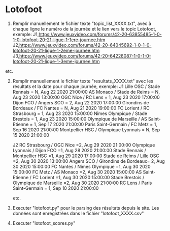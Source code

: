 # Lotofoot

1. Remplir manuellement le fichier texte "topic_list_XXXX.txt", avec à chaque ligne le numéro de la journée et le lien vers le topic Lotofoot, exemple:
  J1,https://www.jeuxvideo.com/forums/42-20-63855485-1-0-1-0-lotofoot-20-21-ligue-1-1ere-journee.htm
  J2,https://www.jeuxvideo.com/forums/42-20-64045692-1-0-1-0-lotofoot-20-21-ligue-1-2eme-journee.htm
  J3,https://www.jeuxvideo.com/forums/42-20-64228087-1-0-1-0-lotofoot-20-21-ligue-1-3eme-journee.htm
  
  etc.
  
  
2. Remplir manuellement le fichier texte "resultats_XXXX.txt" avec les résultats et la date pour chaque journée, exemple:
    J1
    Lille OSC / Stade Rennais = N, Aug 22 2020 21:00:00
    AS Monaco / Stade de Reims = N, Aug 23 2020 13:00:00
    OGC Nice / RC Lens = 1, Aug 23 2020 17:00:00
    Dijon FCO / Angers SCO = 2, Aug 22 2020 17:00:00
    Girondins de Bordeaux / FC Nantes = N, Aug 21 2020 19:00:00
    FC Lorient / RC Strasbourg = 1, Aug 23 2020 15:00:00
    Nîmes Olympique / Stade Brestois = 1, Aug 23 2020 15:00:00
    Olympique de Marseille / AS Saint-Etienne = 1, Sep 17 2020 21:00:00
    Paris Saint-Germain / FC Metz = 1, Sep 16 2020 21:00:00
    Montpellier HSC / Olympique Lyonnais = N, Sep 15 2020 21:00:00

    J2
    RC Strasbourg / OGC Nice =2, Aug 29 2020 21:00:00
    Olympique Lyonnais / Dijon FCO =1, Aug 28 2020 21:00:00
    Stade Rennais / Montpellier HSC =1, Aug 29 2020 17:00:00
    Stade de Reims / Lille OSC =2, Aug 30 2020 13:00:00
    Angers SCO / Girondins de Bordeaux= 2, Aug 30 2020 15:00:00
    FC Nantes / Nîmes Olympique =1, Aug 30 2020 15:00:00
    FC Metz / AS Monaco =2, Aug 30 2020 15:00:00
    AS Saint-Etienne / FC Lorient =1, Aug 30 2020 15:00:00
    Stade Brestois / Olympique de Marseille =2, Aug 30 2020 21:00:00
    RC Lens / Paris Saint-Germain = 1, Sep 10 2020 21:00:00
    
    etc.

  
3. Executer "lotofoot.py" pour le parsing des résultats depuis le site. Les données sont enregistrées dans le fichier "lotofoot_XXXX.csv"

4. Executer "lotofoot_scores.py"
